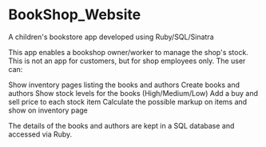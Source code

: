 
# BookShop_Website
A children's bookstore app developed using Ruby/SQL/Sinatra

This app enables a bookshop owner/worker to manage the shop's stock. This is not
an app for customers, but for shop employees only. The user can:

Show inventory pages listing the books and authors
Create books and authors
Show stock levels for the books (High/Medium/Low)
Add a buy and sell price to each stock item
Calculate the possible markup on items and show on inventory page

The details of the books and authors are kept in a SQL database and accessed via Ruby.


